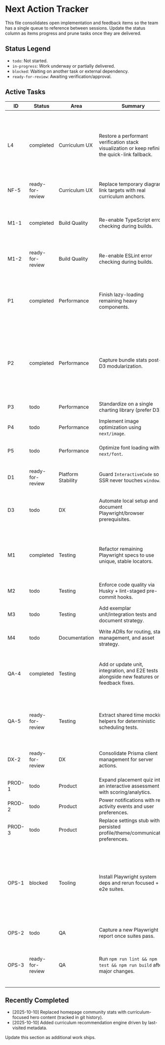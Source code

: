 # Next Action Tracker

This file consolidates open implementation and feedback items so the team has a single queue to reference between sessions. Update the status column as items progress and prune tasks once they are delivered.

## Status Legend
- `todo`: Not started.
- `in-progress`: Work underway or partially delivered.
- `blocked`: Waiting on another task or external dependency.
- `ready-for-review`: Awaiting verification/approval.

## Active Tasks
| ID | Status | Area | Summary | Notes |
|----|--------|------|---------|-------|
| L4 | completed | Curriculum UX | Restore a performant verification stack visualization or keep refining the quick-link fallback. | Lightweight interactive diagram shipped alongside upgraded placeholders and passing E2E coverage; curriculum quick links stay in sync with the visualization. |
| NF-5 | ready-for-review | Curriculum UX | Replace temporary diagram link targets with real curriculum anchors. | Run after L4 so nodes resolve to finalized slugs. |
| M1-1 | completed | Build Quality | Re-enable TypeScript error checking during builds. | `npm run build` now gates on `tsc --noEmit` before `next build`, re-enabling the TypeScript fail-fast guard in CI. |
| M1-2 | ready-for-review | Build Quality | Re-enable ESLint error checking during builds. | ESLint now runs (and fails) during `next build`; repo is lint-clean. |
| P1 | completed | Performance | Finish lazy-loading remaining heavy components. | EngagementEngine now defers its Recharts activity graph via `next/dynamic`, keeping the dashboard shell lightweight until the chart loads. |
| P2 | completed | Performance | Capture bundle stats post-D3 modularization. | Added JSON bundle analysis via `ANALYZE=true` builds, captured a baseline in `docs/bundle-baseline.json`, and wired a `bundle:check` script plus tests to enforce budgets. |
| P3 | todo | Performance | Standardize on a single charting library (prefer D3). | Re-implement Recharts surfaces or retire them. |
| P4 | todo | Performance | Implement image optimization using `next/image`. | Audit `<img>` usage and prioritize LCP assets. |
| P5 | todo | Performance | Optimize font loading with `next/font`. | Ensure `font-display: swap` and preload critical fonts. |
| D1 | ready-for-review | Platform Stability | Guard `InteractiveCode` so SSR never touches `window`. | Confirm curriculum slugs render without 500s in `next build`. |
| D3 | todo | DX | Automate local setup and document Playwright/browser prerequisites. | Add `.env.example`, README getting started, and `postinstall` hook for `npx playwright install`. |
| M1 | completed | Testing | Refactor remaining Playwright specs to use unique, stable locators. | Updated navigation, labs, and interactive demo specs to rely on accessible roles/test ids with matching aria hooks in the UI. |
| M2 | todo | Testing | Enforce code quality via Husky + lint-staged pre-commit hooks. | Depends on M1-1 and M1-2. |
| M3 | todo | Testing | Add exemplar unit/integration tests and document strategy. | Seed Vitest coverage for utilities and UI components. |
| M4 | todo | Documentation | Write ADRs for routing, state management, and asset strategy. | Keep decisions lightweight but searchable. |
| QA-4 | completed | Testing | Add or update unit, integration, and E2E tests alongside new features or feedback fixes. | Added a Vitest suite for the bundle guard CLI and refreshed E2E selectors to align with the new accessibility hooks. |
| QA-5 | ready-for-review | Testing | Extract shared time mocking helpers for deterministic scheduling tests. | Added `tests/setup/time-travel.ts` with `withFrozenTime`; SRS actions spec now uses the shared helper. |
| DX-2 | ready-for-review | DX | Consolidate Prisma client management for server actions. | Avoid per-action instantiation uncovered while expanding SRS coverage. |
| PROD-1 | todo | Product | Expand placement quiz into an interactive assessment with scoring/analytics. | Next evolution of `/quiz/placement`. |
| PROD-2 | todo | Product | Power notifications with real activity events and user preferences. | Replace placeholders with real data. |
| PROD-3 | todo | Product | Replace settings stub with persisted profile/theme/communication preferences. | Integrate with existing auth/session flows. |
| OPS-1 | blocked | Tooling | Install Playwright system deps and rerun focused + full e2e suites. | Playwright browsers install automatically, but `npm run test:e2e` still fails in this container because required system libraries are missing (`npx playwright install-deps` hits proxy/apt restrictions). |
| OPS-2 | todo | QA | Capture a new Playwright report once suites pass. | Share report and update Milestone 4 status. |
| OPS-3 | ready-for-review | QA | Run `npm run lint && npm run test && npm run build` after major changes. | Latest session verified all three checks (`npm run lint`, `npm test`, `CI=1 npm run build`) without issues. |

## Recently Completed
- [2025-10-10] Replaced homepage community stats with curriculum-focused hero content (tracked in git history).
- [2025-10-10] Added curriculum recommendation engine driven by last-visited metadata.

Update this section as additional work ships.
